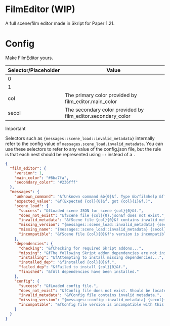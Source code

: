 # FilmEditor (WIP)

A full scene/film editor made in Skript for Paper 1.21.

# Config

Make FilmEditor yours.

| Selector/Placeholder    | Value                                                       |
|-------------------------|-------------------------------------------------------------|
| 0                       |                                                             |
| 1                       |                                                             |
| col                     | The primary color provided by film_editor.main_color        |
| secol                   | The secondary color provided by film_editor.secondary_color |

> [!IMPORTANT]
> Selectors such as `{messages::scene_load::invalid_metadata}` internally refer to the config value of `messages.scene_load.invalid_metadata`. You can use these selectors to refer to any value of the config.json file, but the rule is that each nest should be represented using `::` instead of a `.`

```json
{
  "film_editor": {
    "version": 1,
    "main_color": "#6ba7fa",
    "secondary_color": "#236fff"
  },
  "messages": {
    "unknown_command": "&fUnknown command &b{0}&f. Type &b/filmhelp &ffor editor help.",
    "expected_value": "&f(Expected {col}{0}&f, got {col}{1}&f.)",
    "scene_load": {
      "success": "&fLoaded scene JSON for scene {col}{0}&f.",
      "does_not_exist": "&fScene file {col}{0}.json&f does not exist.",
      "invalid_metadata": "&fScene file {col}{0}&f contains invalid metadata.",
      "missing_version": "{messages::scene_load::invalid_metadata} {secol}(missing version)",
      "missing_name": "{messages::scene_load::invalid_metadata} {secol}(missing name)",
      "incompatible": "&fScene file {col}{0}&f's version is incompatible with this version of {col}FilmEditor. {messages::expected_value}"
    },
    "dependencies": {
      "checking": "&fChecking for required Skript addons...",
      "missing": "&fThe following Skript addon dependencies are not installed: {col}{0}&f.",
      "installing": "&fAttempting to install missing dependencies...",
      "installed_dep": "&fInstalled {col}{0}&f.",
      "failed_dep": "&fFailed to install {col}{0}&f.",
      "finished": "&fAll dependencies have been installed."
    },
    "config": {
      "success": "&fLoaded config file.",
      "does_not_exist": "&fConfig file does not exist. Should be located at {col}filmeditor/config.json&f.",
      "invalid_metadata": "&fConfig file contains invalid metadata.",
      "missing_version": "{messages::config::invalid_metadata} {secol}(missing version)",
      "incompatible": "&fConfig file version is incompatible with this version of {col}FilmEditor. {messages::expected_value}"
    }
  }
}
```